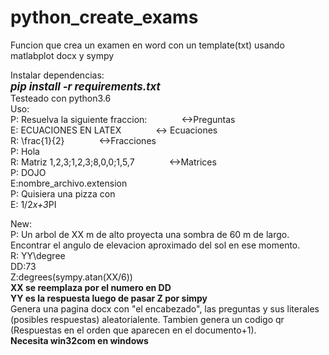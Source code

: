 # python_create_exams
Funcion que crea un examen en word con un template(txt) usando matlabplot docx y sympy

Instalar dependencias:
<br/>
<big><b><i>pip install -r requirements.txt</i></b></big>
<br/>
Testeado con python3.6
<br/>
Uso:
<br/>
P: Resuelva la siguiente fraccion: &nbsp;&nbsp;&nbsp;&nbsp;&nbsp;&nbsp;&nbsp;&nbsp;&nbsp;&nbsp;&nbsp;&nbsp;&#09;&#09;<->Preguntas
<br/>
E: ECUACIONES EN LATEX    &nbsp;&nbsp;&nbsp;&nbsp;&nbsp;&nbsp;&nbsp;&nbsp;&nbsp;&nbsp;&nbsp;&nbsp;                        <-> Ecuaciones
<br/>
R: \frac{1}{2}            &nbsp;&nbsp;&nbsp;&nbsp;&nbsp;&nbsp;&nbsp;&nbsp;&nbsp;&nbsp;&nbsp;&nbsp;                            <->Fracciones
<br/>
P: Hola
<br/>
R: Matriz 1,2,3;1,2,3;8,0,0;1,5,7   &nbsp;&nbsp;&nbsp;&nbsp;&nbsp;&nbsp;&nbsp;&nbsp;&nbsp;&nbsp;&nbsp;&nbsp;          <->Matrices
<br/>
P: DOJO
<br/>
E:nombre_archivo.extension
<br/>
P: Quisiera una pizza con 
<br/>
E: 1/2*x+3*PI

New:<br/>
P: Un arbol de XX m de alto proyecta una sombra de 60 m de largo. Encontrar el angulo de elevacion aproximado del sol en ese momento.<br/>
R: YY\degree<br/> 
DD:73<br/>
Z:degrees(sympy.atan(XX/6))<br/>
<b>XX se reemplaza por el numero en DD</b><br/>
<b>YY es la respuesta luego de pasar Z por simpy</b><br/>
Genera una pagina docx con "el encabezado", las preguntas y sus literales (posibles respuestas) aleatorialente. Tambien genera un codigo qr (Respuestas en el orden que aparecen en el documento+1).
<br/>
<b>Necesita win32com en windows </b>
